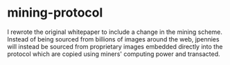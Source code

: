 # mining-protocol
I rewrote the original whitepaper to include a change in the mining scheme. Instead of being sourced from billions of images around the web, jpennies will instead be sourced from proprietary images embedded directly into the protocol which are copied using miners' computing power and transacted.
